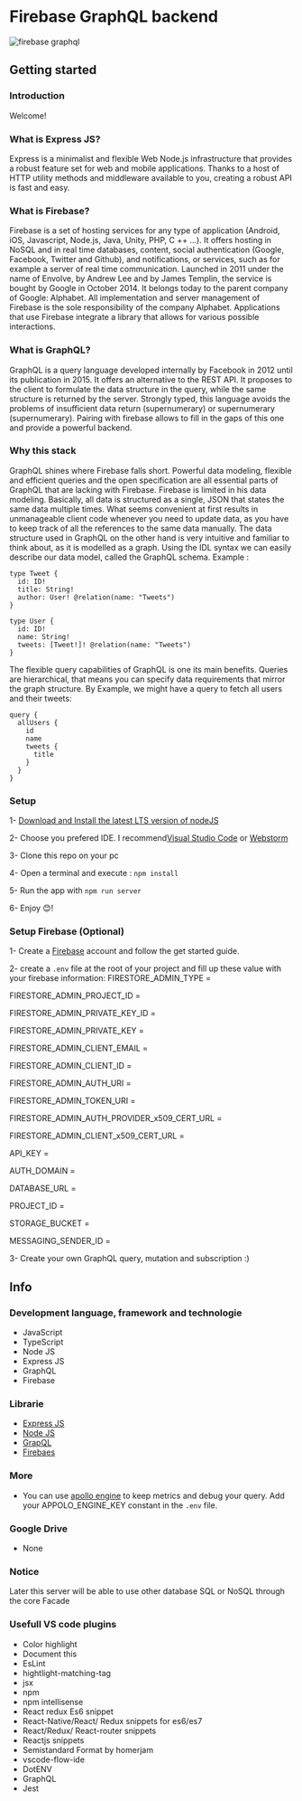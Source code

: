 # Firebase GraphQL backend
![firebase graphql](https://cdn-images-1.medium.com/max/1600/1*YbcWKaWi7QqR0bKafpE1Dw.png)

## Getting started

### Introduction 

Welcome!


### What is Express JS?

Express is a minimalist and flexible Web Node.js infrastructure that provides a robust feature set for web and mobile applications. Thanks to a host of HTTP utility methods and middleware available to you, creating a robust API is fast and easy.


### What is Firebase?

Firebase is a set of hosting services for any type of application (Android, iOS, Javascript, Node.js, Java, Unity, PHP, C ++ ...). It offers hosting in NoSQL and in real time databases, content, social authentication (Google, Facebook, Twitter and Github), and notifications, or services, such as for example a server of real time communication. Launched in 2011 under the name of Envolve, by Andrew Lee and by James Templin, the service is bought by Google in October 2014. It belongs today to the parent company of Google: Alphabet. All implementation and server management of Firebase is the sole responsibility of the company Alphabet. Applications that use Firebase integrate a library that allows for various possible interactions.

### What is GraphQL?

GraphQL is a query language developed internally by Facebook in 2012 until its publication in 2015. It offers an alternative to the REST API. It proposes to the client to formulate the data structure in the query, while the same structure is returned by the server. Strongly typed, this language avoids the problems of insufficient data return (supernumerary) or supernumerary (supernumerary). Pairing with firebase allows to fill in the gaps of this one and provide a powerful backend.

### Why this stack 
GraphQL shines where Firebase falls short. Powerful data modeling, flexible and efficient queries and the open specification are all essential parts of GraphQL that are lacking with Firebase. Firebase is limited in his data modeling. Basically, all data is structured as a single, JSON that states the same data multiple times. What seems convenient at first results in unmanageable client code whenever you need to update data, as you have to keep track of all the references to the same data manually. The data structure used in GraphQL on the other hand is very intuitive and familiar to think about, as it is modelled as a graph. Using the IDL syntax we can easily describe our data model, called the GraphQL schema. Example :
```
type Tweet {
  id: ID!
  title: String!
  author: User! @relation(name: "Tweets")
}

type User {
  id: ID!
  name: String!
  tweets: [Tweet!]! @relation(name: "Tweets")
}
```

The flexible query capabilities of GraphQL is one its main benefits. Queries are hierarchical, that means you can specify data requirements that mirror the graph structure. By Example, we might have a query to fetch all users and their tweets: 
```
query {
  allUsers {
    id
    name
    tweets {
      title
    }
  }
}
```

### Setup
 1- [Download and Install the latest LTS version of nodeJS](https://nodejs.org/en/)
 
 2- Choose you prefered IDE. I recommend[Visual Studio Code](httpswww.jetbrains.comstudent) or [Webstorm](https://www.jetbrains.com/webstorm/)

 3- Clone this repo on your pc

 4- Open a terminal and execute : `npm install`

 5- Run the app with `npm run server`
 
 6- Enjoy 😊!
 
### Setup Firebase (Optional)
 1- Create a [Firebase](https://firebase.google.com/) account and follow the get started guide.

 2- create a `.env` file at the root of your project and fill up these value with your firebase information:
  FIRESTORE_ADMIN_TYPE =
  
  FIRESTORE_ADMIN_PROJECT_ID = 
  
  FIRESTORE_ADMIN_PRIVATE_KEY_ID = 
  
  FIRESTORE_ADMIN_PRIVATE_KEY = 
  
  FIRESTORE_ADMIN_CLIENT_EMAIL =
  
  FIRESTORE_ADMIN_CLIENT_ID = 
  
  FIRESTORE_ADMIN_AUTH_URI = 
  
  FIRESTORE_ADMIN_TOKEN_URI =
  
  FIRESTORE_ADMIN_AUTH_PROVIDER_x509_CERT_URL =
  
  FIRESTORE_ADMIN_CLIENT_x509_CERT_URL = 
  
  API_KEY = 
  
  AUTH_DOMAIN = 
  
  DATABASE_URL = 
  
  PROJECT_ID = 
  
  STORAGE_BUCKET = 
  
  MESSAGING_SENDER_ID = 
  
 3- Create your own GraphQL query, mutation and subscription :)
 
## Info 

### Development language, framework and technologie
- JavaScript 
- TypeScript
- Node JS
- Express JS
- GraphQL
- Firebase

### Librarie

- [Express JS](https://expressjs.com/fr/)
- [Node JS](https://nodejs.org/en/)
- [GrapQL](https://www.apollographql.com/docs/apollo-server/)
- [Firebaes](https://firebase.google.com/docs/web/setup)

### More 
- You can use [apollo engine](https://engine.apollographql.com/login) to keep metrics and debug your query. Add your APPOLO_ENGINE_KEY constant in the `.env` file.

### Google Drive
- None

### Notice
Later this server will be able to use other database SQL or NoSQL through  the core Facade

### Usefull VS code plugins
- Color highlight
- Document this
- EsLint
- hightlight-matching-tag
- jsx
- npm
- npm intellisense
- React redux Es6 snippet
- React-Native/React/ Redux snippets for es6/es7
- React/Redux/ React-router snippets
- Reactjs snippets
- Semistandard Format by homerjam
- vscode-flow-ide
- DotENV
- GraphQL
- Jest
